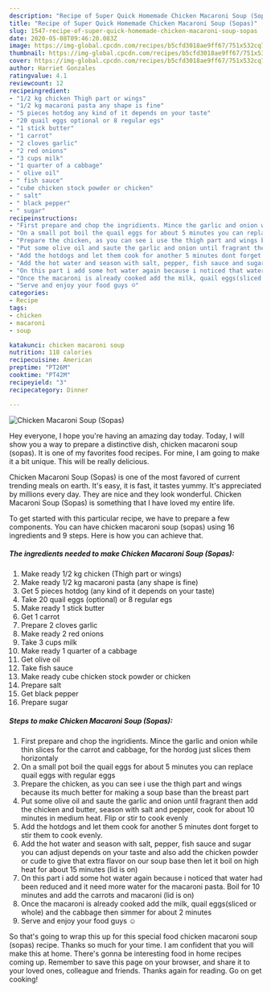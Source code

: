```yaml
---
description: "Recipe of Super Quick Homemade Chicken Macaroni Soup (Sopas)"
title: "Recipe of Super Quick Homemade Chicken Macaroni Soup (Sopas)"
slug: 1547-recipe-of-super-quick-homemade-chicken-macaroni-soup-sopas
date: 2020-05-08T09:46:20.083Z
image: https://img-global.cpcdn.com/recipes/b5cfd3018ae9ff67/751x532cq70/chicken-macaroni-soup-sopas-recipe-main-photo.jpg
thumbnail: https://img-global.cpcdn.com/recipes/b5cfd3018ae9ff67/751x532cq70/chicken-macaroni-soup-sopas-recipe-main-photo.jpg
cover: https://img-global.cpcdn.com/recipes/b5cfd3018ae9ff67/751x532cq70/chicken-macaroni-soup-sopas-recipe-main-photo.jpg
author: Harriet Gonzales
ratingvalue: 4.1
reviewcount: 12
recipeingredient:
- "1/2 kg chicken Thigh part or wings"
- "1/2 kg macaroni pasta any shape is fine"
- "5 pieces hotdog any kind of it depends on your taste"
- "20 quail eggs optional or 8 regular egs"
- "1 stick butter"
- "1 carrot"
- "2 cloves garlic"
- "2 red onions"
- "3 cups milk"
- "1 quarter of a cabbage"
- " olive oil"
- " fish sauce"
- "cube chicken stock powder or chicken"
- " salt"
- " black pepper"
- " sugar"
recipeinstructions:
- "First prepare and chop the ingridients. Mince the garlic and onion while thin slices for the carrot and cabbage, for the hordog just slices them horizontaly"
- "On a small pot boil the quail eggs for about 5 minutes you can replace quail eggs with regular eggs"
- "Prepare the chicken, as you can see i use the thigh part and wings because its much better for making a soup base than the breast part"
- "Put some olive oil and saute the garlic and onion until fragrant then add the chicken and butter, season with salt and pepper, cook for about 10 minutes in medium heat. Flip or stir to cook evenly"
- "Add the hotdogs and let them cook for another 5 minutes dont forget to stir them to cook evenly."
- "Add the hot water and season with salt, pepper, fish sauce and sugar you can adjust depends on your taste and also add the chicken powder or cude to give that extra flavor on our soup base then let it boil on high heat for about 15 minutes (lid is on)"
- "On this part i add some hot water again because i noticed that water had been reduced and it need more water for the macaroni pasta. Boil for 10 minutes and add the carrots and macaroni (lid is on)"
- "Once the macaroni is already cooked add the milk, quail eggs(sliced or whole) and the cabbage then simmer for about 2 minutes"
- "Serve and enjoy your food guys ☺"
categories:
- Recipe
tags:
- chicken
- macaroni
- soup

katakunci: chicken macaroni soup 
nutrition: 118 calories
recipecuisine: American
preptime: "PT26M"
cooktime: "PT42M"
recipeyield: "3"
recipecategory: Dinner

---
```



![Chicken Macaroni Soup (Sopas)](https://img-global.cpcdn.com/recipes/b5cfd3018ae9ff67/751x532cq70/chicken-macaroni-soup-sopas-recipe-main-photo.jpg)

Hey everyone, I hope you're having an amazing day today. Today, I will show you a way to prepare a distinctive dish, chicken macaroni soup (sopas). It is one of my favorites food recipes. For mine, I am going to make it a bit unique. This will be really delicious.



Chicken Macaroni Soup (Sopas) is one of the most favored of current trending meals on earth. It's easy, it is fast, it tastes yummy. It's appreciated by millions every day. They are nice and they look wonderful. Chicken Macaroni Soup (Sopas) is something that I have loved my entire life.


To get started with this particular recipe, we have to prepare a few components. You can have chicken macaroni soup (sopas) using 16 ingredients and 9 steps. Here is how you can achieve that.

<!--inarticleads1-->

##### The ingredients needed to make Chicken Macaroni Soup (Sopas):

1. Make ready 1/2 kg chicken (Thigh part or wings)
1. Make ready 1/2 kg macaroni pasta (any shape is fine)
1. Get 5 pieces hotdog (any kind of it depends on your taste)
1. Take 20 quail eggs (optional) or 8 regular egs
1. Make ready 1 stick butter
1. Get 1 carrot
1. Prepare 2 cloves garlic
1. Make ready 2 red onions
1. Take 3 cups milk
1. Make ready 1 quarter of a cabbage
1. Get  olive oil
1. Take  fish sauce
1. Make ready cube chicken stock powder or chicken
1. Prepare  salt
1. Get  black pepper
1. Prepare  sugar




<!--inarticleads2-->

##### Steps to make Chicken Macaroni Soup (Sopas):

1. First prepare and chop the ingridients. Mince the garlic and onion while thin slices for the carrot and cabbage, for the hordog just slices them horizontaly
1. On a small pot boil the quail eggs for about 5 minutes you can replace quail eggs with regular eggs
1. Prepare the chicken, as you can see i use the thigh part and wings because its much better for making a soup base than the breast part
1. Put some olive oil and saute the garlic and onion until fragrant then add the chicken and butter, season with salt and pepper, cook for about 10 minutes in medium heat. Flip or stir to cook evenly
1. Add the hotdogs and let them cook for another 5 minutes dont forget to stir them to cook evenly.
1. Add the hot water and season with salt, pepper, fish sauce and sugar you can adjust depends on your taste and also add the chicken powder or cude to give that extra flavor on our soup base then let it boil on high heat for about 15 minutes (lid is on)
1. On this part i add some hot water again because i noticed that water had been reduced and it need more water for the macaroni pasta. Boil for 10 minutes and add the carrots and macaroni (lid is on)
1. Once the macaroni is already cooked add the milk, quail eggs(sliced or whole) and the cabbage then simmer for about 2 minutes
1. Serve and enjoy your food guys ☺




So that's going to wrap this up for this special food chicken macaroni soup (sopas) recipe. Thanks so much for your time. I am confident that you will make this at home. There's gonna be interesting food in home recipes coming up. Remember to save this page on your browser, and share it to your loved ones, colleague and friends. Thanks again for reading. Go on get cooking!
